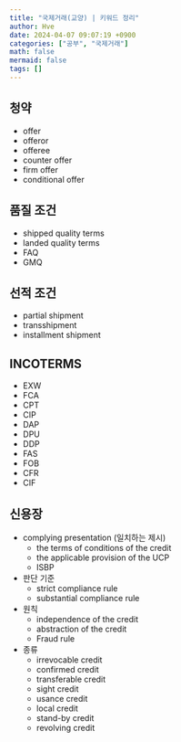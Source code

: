 ```yaml
---
title: "국제거래(교양) | 키워드 정리"
author: Hve
date: 2024-04-07 09:07:19 +0900
categories: ["공부", "국제거래"]
math: false
mermaid: false
tags: []
---
```


## 청약

- offer
- offeror
- offeree
- counter offer
- firm offer
- conditional offer

## 품질 조건

- shipped quality terms
- landed quality terms
- FAQ
- GMQ

## 선적 조건

- partial shipment
- transshipment
- installment shipment

## INCOTERMS

- EXW
- FCA
- CPT
- CIP
- DAP
- DPU
- DDP
- FAS
- FOB
- CFR
- CIF

## 신용장

- complying presentation (일치하는 제시)
    - the terms of conditions of the credit
    - the applicable provision of the UCP
    - ISBP
- 판단 기준
    - strict compliance rule
    - substantial compliance rule
- 원칙
    - independence of the credit
    - abstraction of the credit
    - Fraud rule
- 종류
    - irrevocable credit
    - confirmed credit
    - transferable credit
    - sight credit
    - usance credit
    - local credit
    - stand-by credit
    - revolving credit





